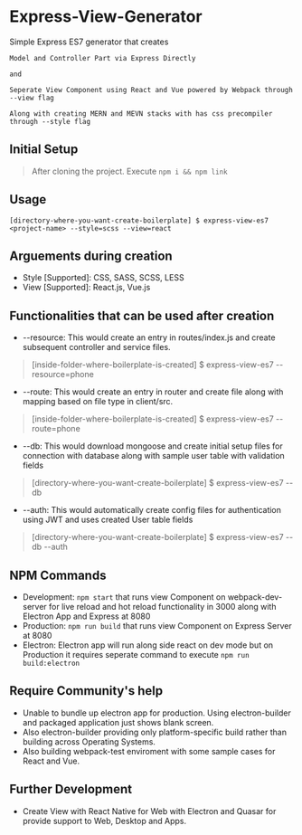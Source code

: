 # Express-View-Generator

Simple Express ES7 generator that creates

    Model and Controller Part via Express Directly

    and

    Seperate View Component using React and Vue powered by Webpack through --view flag

    Along with creating MERN and MEVN stacks with has css precompiler through --style flag

## Initial Setup

> After cloning the project. Execute `npm i && npm link`

## Usage

    [directory-where-you-want-create-boilerplate] $ express-view-es7 <project-name> --style=scss --view=react

## Arguements during creation

- Style [Supported]: CSS, SASS, SCSS, LESS
- View [Supported]: React.js, Vue.js

## Functionalities that can be used after creation

- --resource: This would create an entry in routes/index.js and create subsequent controller and service files.

> [inside-folder-where-boilerplate-is-created] \$ express-view-es7 --resource=phone

- --route: This would create an entry in router and create file along with mapping based on file type in client/src.

> [inside-folder-where-boilerplate-is-created] \$ express-view-es7 --route=phone

- --db: This would download mongoose and create initial setup files for connection with database along with sample user table with validation fields

> [directory-where-you-want-create-boilerplate] \$ express-view-es7 <project-name> --db

- --auth: This would automatically create config files for authentication using JWT and uses created User table fields

> [directory-where-you-want-create-boilerplate] \$ express-view-es7 <project-name> --db --auth

## NPM Commands

- Development: `npm start` that runs view Component on webpack-dev-server for live reload and hot reload functionality in 3000 along with Electron App and Express at 8080
- Production: `npm run build` that runs view Component on Express Server at 8080
- Electron: Electron app will run along side react on dev mode but on Production it requires seperate command to execute `npm run build:electron`

## Require Community's help

- Unable to bundle up electron app for production. Using electron-builder and packaged application just shows blank screen.
- Also electron-builder providing only platform-specific build rather than building across Operating Systems.
- Also building webpack-test enviroment with some sample cases for React and Vue.

## Further Development

- Create View with React Native for Web with Electron and Quasar for provide support to Web, Desktop and Apps.
